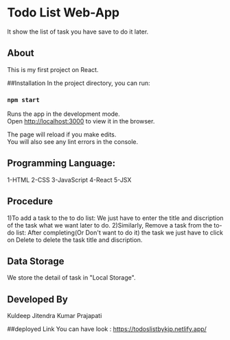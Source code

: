# Todo List Web-App

It show the list of task you have save to do it later.

## About
This is my first project on React.


##Installation
In the project directory, you can run:

### `npm start`

Runs the app in the development mode.\
Open [http://localhost:3000](http://localhost:3000) to view it in the browser.

The page will reload if you make edits.\
You will also see any lint errors in the console.

## Programming Language:
1-HTML
2-CSS
3-JavaScript
4-React
5-JSX

## Procedure
1)To add a task to the to do list:
We just have to enter the title and discription of the task what we want later to do.
2)Similarly, Remove a task from the to-do list:
After completing(Or Don't want to do it) the task we just have to click on Delete to delete the task title and discription.

## Data Storage
We store the detail of task in "Local Storage".

## Developed By
Kuldeep Jitendra Kumar Prajapati

##deployed Link
You can have look : https://todoslistbykjp.netlify.app/


